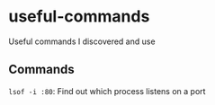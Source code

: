 # useful-commands
Useful commands I discovered and use

## Commands
`lsof -i :80`: Find out which process listens on a port
